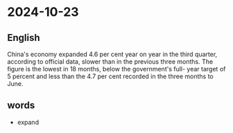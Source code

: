 # 2024-10-23

## English
China's economy expanded 4.6 per cent
year on year in the third quarter, according
to official data, slower than in the previous
three months. The figure is the lowest in
18 months, below the government's full-
year target of 5 percent and less than the
4.7 per cent recorded in the three months
to June.

## words
* expand
